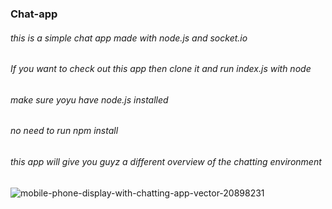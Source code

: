 ### Chat-app
###### this is a simple chat app made with node.js and socket.io
###### If you want to check out this app then clone it and run index.js with node
###### make sure yoyu have node.js installed
###### no need to run npm install
###### this app will give you guyz a different overview of the chatting environment
![mobile-phone-display-with-chatting-app-vector-20898231](https://user-images.githubusercontent.com/53190535/135620945-1ed74b4a-4f2c-4651-a3e5-adfa425ae942.jpg)
